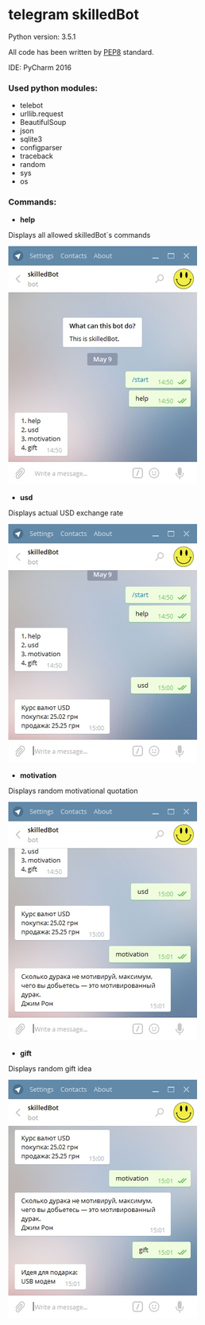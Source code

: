# telegram skilledBot

Python version: 3.5.1

All code has been written by [PEP8](https://www.python.org/dev/peps/pep-0008/)  standard.

IDE: PyCharm 2016

### Used python modules:

 * telebot
 * urllib.request
 * BeautifulSoup
 * json
 * sqlite3
 * configparser
 * traceback
 * random
 * sys
 * os

### Commands:

 *  **help**

Displays all allowed skilledBot`s commands

![help command](https://raw.githubusercontent.com/ploret/skilledBot/master/images/help.jpg)

 *  **usd**

Displays actual USD exchange rate

![usd command](https://raw.githubusercontent.com/ploret/skilledBot/master/images/usd.jpg)

 *  **motivation**

Displays random motivational quotation

![motivation command](https://raw.githubusercontent.com/ploret/skilledBot/master/images/motivation.jpg)


 *  **gift**

Displays random gift idea

![gift command](https://raw.githubusercontent.com/ploret/skilledBot/master/images/gift.jpg)



